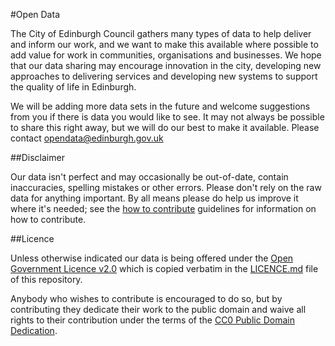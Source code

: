 #Open Data

The City of Edinburgh Council gathers many types of data to help deliver and inform our work, and we want to make this available where possible to add value for work in communities, organisations and businesses. We hope that our data sharing may encourage innovation in the city, developing new approaches to delivering services and developing new systems to support the quality of life in Edinburgh.

We will be adding more data sets in the future and welcome suggestions from you if there is data you would like to see. It may not always be possible to share this right away, but we will do our best to make it available. Please contact opendata@edinburgh.gov.uk


##Disclaimer

Our data isn't perfect and may occasionally be out-of-date, contain inaccuracies, spelling mistakes or other errors. Please don't rely on the raw data for anything important. By all means please do help us improve it where it's needed; see the [how to contribute](CONTRIBUTING.md) guidelines for information on how to contribute.


##Licence

Unless otherwise indicated our data is being offered under the [Open Government Licence v2.0](https://www.nationalarchives.gov.uk/doc/open-government-licence/version/2/) which is copied verbatim in the [LICENCE.md](LICENCE.md) file of this repository.

Anybody who wishes to contribute is encouraged to do so, but by contributing they dedicate their work to the public domain and waive all rights to their contribution under the terms of the [CC0 Public Domain Dedication](http://creativecommons.org/publicdomain/zero/1.0/).
